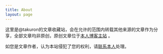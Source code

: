 ```yaml
---
title: About
layout: page
---
```


这里是@takuron的文章收藏站，会在允许的范围内转载其他来源的文章作为分享，全部文章均非原创，原创文章位于[本人博客主站](https://takuron.top/) 。

如您是文章作者，认为本站侵犯了您的权利，请[联系本人](mailto:zhongsunxinghe@outlook.com)处理。